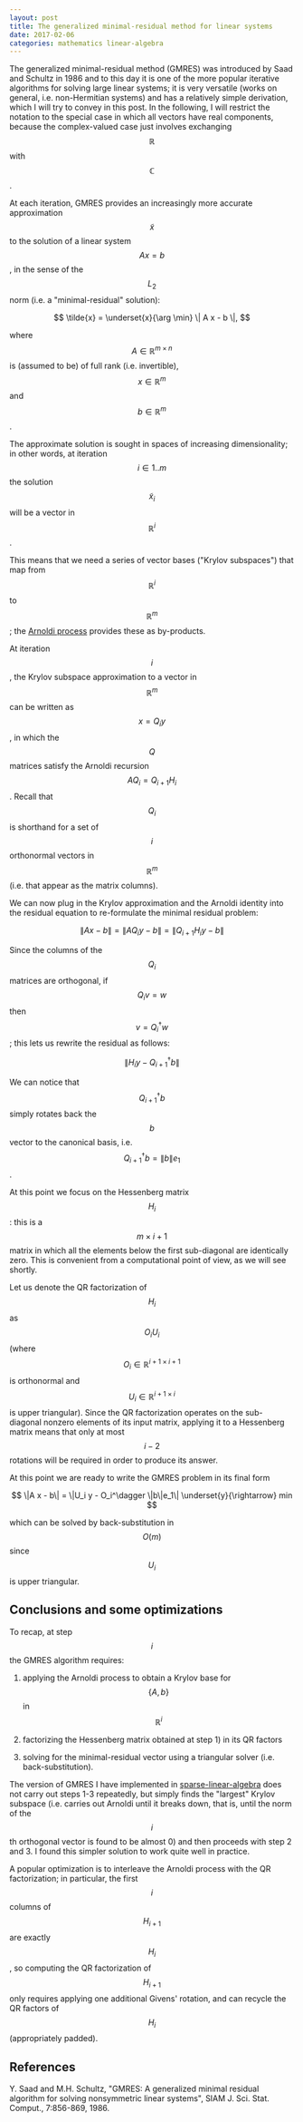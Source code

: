 ```yaml
---
layout: post
title: The generalized minimal-residual method for linear systems
date: 2017-02-06
categories: mathematics linear-algebra
---
```


The generalized minimal-residual method (GMRES) was introduced by Saad and Schultz in 1986 and to this day it is one of the more popular iterative algorithms for solving large linear systems; it is very versatile (works on general, i.e. non-Hermitian systems) and has a relatively simple derivation, which I will try to convey in this post.
In the following, I will restrict the notation to the special case in which all vectors have real components, because the complex-valued case just involves exchanging $$\mathbb{R}$$ with $$\mathbb{C}$$.

At each iteration, GMRES provides an increasingly more accurate approximation $$\tilde{x}$$ to the solution of a linear system $$A x = b$$, in the sense of the $$L_2$$ norm (i.e. a "minimal-residual" solution):

$$
\tilde{x} = \underset{x}{\arg \min} \| A x - b \|,
$$

where $$A \in \mathbb{R}^{m \times n}$$ is (assumed to be) of full rank (i.e. invertible), $$x \in \mathbb{R}^m$$ and $$b \in \mathbb{R}^m$$.

The approximate solution is sought in spaces of increasing dimensionality; in other words, at iteration $$i \in {1 .. m}$$ the solution $$\tilde{x}_i$$ will be a vector in $$\mathbb{R}^i$$.

This means that we need a series of vector bases ("Krylov subspaces") that map from $$\mathbb{R}^i$$ to $$\mathbb{R}^m$$; the [Arnoldi process](https://ocramz.github.io/mathematics/tutorials/2016/11/09/arnoldi-alt.html) provides these as by-products.

At iteration $$i$$, the Krylov subspace approximation to a vector in $$\mathbb{R}^m$$ can be written as $$x = Q_i y$$, in which the $$Q$$ matrices satisfy the Arnoldi recursion $$A Q_i = Q_{i+1} H_i$$. Recall that $$Q_i$$ is shorthand for a set of $$i$$ orthonormal vectors in $$\mathbb{R}^m$$ (i.e. that appear as the matrix columns).

We can now plug in the Krylov approximation and the Arnoldi identity into the residual equation to re-formulate the minimal residual problem:

$$
\|A x - b\| = \|A Q_i y - b\| = \|Q_{i+1} H_i y -b\|
$$

Since the columns of the $$Q_i$$ matrices are orthogonal, if $$Q_i v = w$$ then $$v = Q_i^\dagger w$$; this lets us rewrite the residual as follows:

$$
\|H_i y - Q_{i+1}^\dagger b\|
$$

We can notice that $$Q_{i+1}^\dagger b$$ simply rotates back the $$b$$ vector to the canonical basis, i.e. $$Q_{i+1}^\dagger b = \|b\| e_1$$.

At this point we focus on the Hessenberg matrix $$H_i$$: this is a $$m \times i + 1$$ matrix in which all the elements below the first sub-diagonal are identically zero. This is convenient from a computational point of view, as we will see shortly.

Let us denote the QR factorization of $$H_i$$ as $$O_i U_i$$ (where $$O_i \in \mathbb{R}^{i+1 \times i+1}$$ is orthonormal and $$U_i \in \mathbb{R}^{i+1 \times i}$$ is upper triangular). Since the QR factorization operates on the sub-diagonal nonzero elements of its input matrix, applying it to a Hessenberg matrix means that only at most $$i-2$$ rotations will be required in order to produce its answer.

At this point we are ready to write the GMRES problem in its final form

$$
\|A x - b\| = \|U_i y - O_i^\dagger \|b\|e_1\| \underset{y}{\rightarrow} min
$$

which can be solved by back-substitution in $$\mathit{O}(m)$$ since $$U_i$$ is upper triangular.

## Conclusions and some optimizations

To recap, at step $$i$$ the GMRES algorithm requires:

1) applying the Arnoldi process to obtain a Krylov base for $$\{A, b\}$$ in $$\mathbb{R}^i$$

2) factorizing the Hessenberg matrix obtained at step 1) in its QR factors

3) solving for the minimal-residual vector using a triangular solver (i.e. back-substitution).

The version of GMRES I have implemented in [sparse-linear-algebra](https://hackage.haskell.org/package/sparse-linear-algebra) does not carry out steps 1-3 repeatedly, but simply finds the "largest" Krylov subspace (i.e. carries out Arnoldi until it breaks down, that is, until the norm of the $$i$$th orthogonal vector is found to be almost 0) and then proceeds with step 2 and 3. I found this simpler solution to work quite well in practice.

A popular optimization is to interleave the Arnoldi process with the QR factorization; in particular, the first $$i$$ columns of $$H_{i+1}$$ are exactly $$H_i$$, so computing the QR factorization of $$H_{i+1}$$ only requires applying one additional Givens' rotation, and can recycle the QR factors of $$H_i$$ (appropriately padded).




## References

Y. Saad and M.H. Schultz, "GMRES: A generalized minimal residual algorithm for solving nonsymmetric linear systems", SIAM J. Sci. Stat. Comput., 7:856-869, 1986. 
